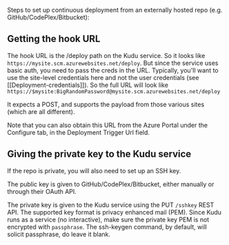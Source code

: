Steps to set up continuous deployment from an externally hosted repo (e.g. GitHub/CodePlex/Bitbucket):

## Getting the hook URL

The hook URL is the /deploy path on the Kudu service. So it looks like `https://mysite.scm.azurewebsites.net/deploy`. But since the service uses basic auth, you need to pass the creds in the URL. Typically, you'll want to use the site-level credentials here and not the user credentials (see [[Deployment-credentials]]). So the full URL will look like `https://$mysite:BigRandomPassword@mysite.scm.azurewebsites.net/deploy`

It expects a POST, and supports the payload from those various sites (which are all different).

Note that you can also obtain this URL from the Azure Portal under the Configure tab, in the Deployment Trigger Url field.


## Giving the private key to the Kudu service

If the repo is private, you will also need to set up an SSH key.

The public key is given to GitHub/CodePlex/Bitbucket, either manually or through their OAuth API.

The private key is given to the Kudu service using the PUT `/sshkey` REST API. The supported key format is privacy enhanced mail (PEM).   Since Kudu runs as a service (no interactive), make sure the private key PEM is not encrypted with `passphrase`.  The ssh-keygen command, by default, will solicit passphrase, do leave it blank.
